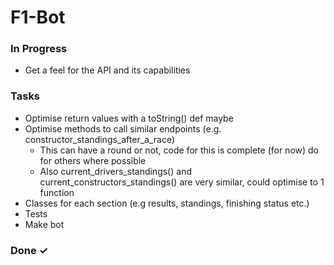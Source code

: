 # F1-Bot

### In Progress
- Get a feel for the API and its capabilities

### Tasks
- Optimise return values with a toString() def maybe
- Optimise methods to call similar endpoints (e.g. constructor_standings_after_a_race)
  * This can have a round or not, code for this is complete (for now) do for others where possible
  * Also current_drivers_standings() and current_constructors_standings() are very similar, could optimise to 1 function
- Classes for each section (e.g results, standings, finishing status etc.)
- Tests
- Make bot

### Done ✓
